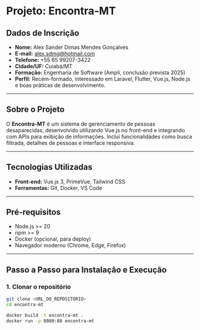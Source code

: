 # Projeto: Encontra-MT

## Dados de Inscrição

- **Nome:** Alex Sander Dimas Mendes Gonçalves
- **E-mail:** alex.sdmg@hotmail.com
- **Telefone:** +55 65 99207-3422
- **Cidade/UF:** Cuiabá/MT
- **Formação:** Engenharia de Software (Ampli, conclusão prevista 2025)
- **Perfil:** Recém-formado, interessado em Laravel, Flutter, Vue.js, Node.js e boas práticas de desenvolvimento.

---

## Sobre o Projeto

O **Encontra-MT** é um sistema de gerenciamento de pessoas desaparecidas, desenvolvido utilizando Vue.js no front-end e integrando com APIs para exibição de informações. Inclui funcionalidades como busca filtrada, detalhes de pessoas e interface responsiva.

---

## Tecnologias Utilizadas

- **Front-end:** Vue.js 3, PrimeVue, Tailwind CSS
- **Ferramentas:** Git, Docker, VS Code

---

## Pré-requisitos

- Node.js >= 20
- npm >= 9
- Docker (opcional, para deploy)
- Navegador moderno (Chrome, Edge, Firefox)

---

## Passo a Passo para Instalação e Execução

### 1. Clonar o repositório

```bash
git clone <URL_DO_REPOSITORIO>
cd encontra-mt

docker build -t encontra-mt .
docker run -p 8080:80 encontra-mt
```
